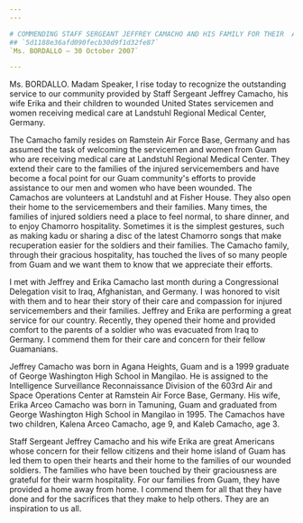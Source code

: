 ```yaml
---
---

# COMMENDING STAFF SERGEANT JEFFREY CAMACHO AND HIS FAMILY FOR THEIR  ASSISTANCE TO SERVICEMEMBERS
## `5d1188e36afd090fecb30d9f1d32fe87`
`Ms. BORDALLO — 30 October 2007`

---
```



Ms. BORDALLO. Madam Speaker, I rise today to recognize the 
outstanding service to our community provided by Staff Sergeant Jeffrey 
Camacho, his wife Erika and their children to wounded United States 
servicemen and women receiving medical care at Landstuhl Regional 
Medical Center, Germany.

The Camacho family resides on Ramstein Air Force Base, Germany and 
has assumed the task of welcoming the servicemen and women from Guam 
who are receiving medical care at Landstuhl Regional Medical Center. 
They extend their care to the families of the injured servicemembers 
and have become a focal point for our Guam community's efforts to 
provide assistance to our men and women who have been wounded. The 
Camachos are volunteers at Landstuhl and at Fisher House. They also 
open their home to the servicemembers and their families. Many times, 
the families of injured soldiers need a place to feel normal, to share 
dinner, and to enjoy Chamorro hospitality. Sometimes it is the simplest 
gestures, such as making kadu or sharing a disc of the latest Chamorro 
songs that make recuperation easier for the soldiers and their 
families. The Camacho family, through their gracious hospitality, has 
touched the lives of so many people from Guam and we want them to know 
that we appreciate their efforts.

I met with Jeffrey and Erika Camacho last month during a 
Congressional Delegation visit to Iraq, Afghanistan, and Germany. I was 
honored to visit with them and to hear their story of their care and 
compassion for injured servicemembers and their families. Jeffrey and 
Erika are performing a great service for our country. Recently, they 
opened their home and provided comfort to the parents of a soldier who 
was evacuated from Iraq to Germany. I commend them for their care and 
concern for their fellow Guamanians.

Jeffrey Camacho was born in Agana Heights, Guam and is a 1999 
graduate of George Washington High School in Mangilao. He is assigned 
to the Intelligence Surveillance Reconnaissance Division of the 603rd 
Air and Space Operations Center at Ramstein Air Force Base, Germany. 
His wife, Erika Arceo Camacho was born in Tamuning, Guam and graduated 
from George Washington High School in Mangilao in 1995. The Camachos 
have two children, Kalena Arceo Camacho, age 9, and Kaleb Camacho, age 
3.

Staff Sergeant Jeffrey Camacho and his wife Erika are great Americans 
whose concern for their fellow citizens and their home island of Guam 
has led them to open their hearts and their home to the families of our 
wounded soldiers. The families who have been touched by their 
graciousness are grateful for their warm hospitality. For our families 
from Guam, they have provided a home away from home. I commend them for 
all that they have done and for the sacrifices that they make to help 
others. They are an inspiration to us all.
